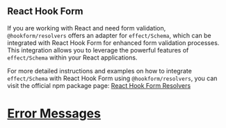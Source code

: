 ## React Hook Form

If you are working with React and need form validation, `@hookform/resolvers` offers an adapter for `effect/Schema`, which can be integrated with React Hook Form for enhanced form validation processes. This integration allows you to leverage the powerful features of `effect/Schema` within your React applications.

For more detailed instructions and examples on how to integrate `effect/Schema` with React Hook Form using `@hookform/resolvers`, you can visit the official npm package page:
[React Hook Form Resolvers](https://www.npmjs.com/package/@hookform/resolvers#effect-ts)

# [Error Messages](https://effect.website/docs/schema/error-messages/)
